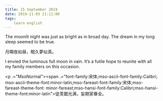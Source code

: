 ```yaml
---
title: 15 September 2019
date: 2019-11-03 21:11:00
tags:
    learn english
---
```

<p .="MsoNormal"><span lang="EN-US">The moonlit night was just as bright as in
broad day. The dream in my long sleep seemed to be true. </span></p>

<p .="MsoNormal"><span .="font-family:&#x5B8B;&#x4F53;;mso-ascii-font-family:Calibri;
mso-ascii-theme-font:minor-latin;mso-fareast-font-family:&#x5B8B;&#x4F53;;mso-fareast-theme-font:
minor-fareast;mso-hansi-font-family:Calibri;mso-hansi-theme-font:minor-latin">&#x6708;&#x6719;&#x591C;&#x5982;&#x663C;&#xFF0C;&#x7720;&#x4E45;&#x5922;&#x4F3C;&#x771F;&#x3002;</span></p><p .="MsoNormal"><span lang="EN-US">I envied the luminous full moon in vain. It&#x2019;s
a futile hope to reunite with all my family members on this occasion. </span></p><p .="MsoNormal"><span .="font-family:&#x5B8B;&#x4F53;;mso-ascii-font-family:Calibri;
mso-ascii-theme-font:minor-latin;mso-fareast-font-family:&#x5B8B;&#x4F53;;mso-fareast-theme-font:
minor-fareast;mso-hansi-font-family:Calibri;mso-hansi-theme-font:minor-latin">

</span></p><p .="MsoNormal"><span .="font-family:&#x5B8B;&#x4F53;;mso-ascii-font-family:Calibri;
mso-ascii-theme-font:minor-latin;mso-fareast-font-family:&#x5B8B;&#x4F53;;mso-fareast-theme-font:
minor-fareast;mso-hansi-font-family:Calibri;mso-hansi-theme-font:minor-latin">&#x5F92;&#x7FA1;&#x9280;&#x5149;&#x6EE1;&#xFF0C;&#x5984;&#x671F;&#x5BB6;&#x7737;&#x5168;&#x3002;</span></p>